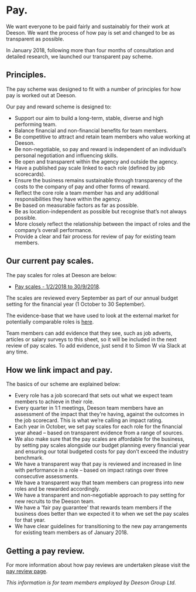 # Pay.

We want everyone to be paid fairly and sustainably for their work at Deeson. We want the process of how pay is set and changed to be as transparent as possible. 

In January 2018, following more than four months of consultation and detailed research, we launched our transparent pay scheme.

## Principles.

The pay scheme was designed to fit with a number of principles for how pay is worked out at Deeson.

Our pay and reward scheme is designed to:

- Support our aim to build a long-term, stable, diverse and high performing team.
- Balance financial and non-financial benefits for team members.
- Be competitive to attract and retain team members who value working at Deeson.
- Be non-negotiable, so pay and reward is independent of an individual’s personal negotiation and influencing skills.
- Be open and transparent within the agency and outside the agency.
- Have a published pay scale linked to each role (defined by job scorecards).
- Ensure the business remains sustainable through transparency of the costs to the company of pay and other forms of reward.
- Reflect the core role a team member has and any additional responsibilities they have within the agency.
- Be based on measurable factors as far as possible.
- Be as location-independent as possible but recognise that’s not always possible.
- More closely reflect the relationship between the impact of roles and the company’s overall performance.
- Provide a clear and fair process for review of pay for existing team members.

## Our current pay scales.

The pay scales for roles at Deeson are below:

- [Pay scales - 1/2/2018 to 30/9/2018](https://drive.google.com/file/d/19dbyHOX29yLpNrK3KsywY9CKYXsCSKYm/view?usp=sharing).

The scales are reviewed every September as part of our annual budget setting for the financial year (1 October to 30 September). 

The evidence-base that we have used to look at the external market for potentially comparable roles is [here](https://docs.google.com/spreadsheets/d/11CT5g_p4aFzeL5XPckNks_nTAxTrJipliOvFRv8TZ-k/edit#gid=452421314). 

Team members can add evidence that they see, such as job adverts, articles or salary surveys to this sheet, so it will be included in the next review of pay scales. To add evidence, just send it to Simon W via Slack at any time.

## How we link impact and pay.

The basics of our scheme are explained below:

- Every role has a job scorecard that sets out what we expect team members to achieve in their role.
- Every quarter in 1:1 meetings, Deeson team members have an assessment of the impact that they're having, against the outcomes in the job scorecard. This is what we’re calling an impact rating.
- Each year in October, we set pay scales for each role for the financial year ahead – based on transparent evidence from a range of sources. 
- We also make sure that the pay scales are affordable for the business, by setting pay scales alongside our budget planning every financial year and ensuring our total budgeted costs for pay don’t exceed the industry benchmark.
- We have a transparent way that pay is reviewed and increased in line with performance in a role – based on impact ratings over three consecutive assessments.
- We have a transparent way that team members can progress into new roles and be rewarded accordingly.
- We have a transparent and non-negotiable approach to pay setting for new recruits to the Deeson team.
- We have a 'fair pay guarantee' that rewards team members if the business does better than we expected it to when we set the pay scales for that year.
- We have clear guidelines for transitioning to the new pay arrangements for existing team members as of January 2018.

## Getting a pay review.

For more information about how pay reviews are undertaken please visit the [pay review page](https://handbook.deeson.co.uk/working-at-deeson/pay-review/).

_This information is for team members employed by Deeson Group Ltd._


